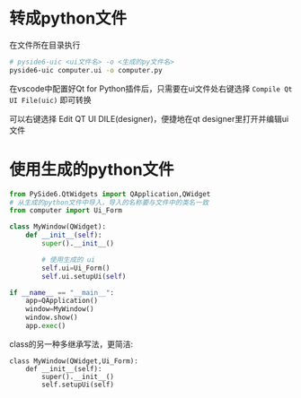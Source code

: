 # 转成python文件
在文件所在目录执行
```bash
# pyside6-uic <ui文件名> -o <生成的py文件名>
pyside6-uic computer.ui -o computer.py
```
在vscode中配置好Qt for Python插件后，只需要在ui文件处右键选择 `Compile Qt UI File(uic)` 即可转换

可以右键选择 Edit QT UI DILE(designer)，便捷地在qt designer里打开并编辑ui文件
# 使用生成的python文件
```python
from PySide6.QtWidgets import QApplication,QWidget
# 从生成的python文件中导入，导入的名称要与文件中的类名一致
from computer import Ui_Form

class MyWindow(QWidget):
    def __init__(self):
        super().__init__()

        # 使用生成的 ui
        self.ui=Ui_Form()
        self.ui.setupUi(self)

if __name__ == "__main__":
    app=QApplication()
    window=MyWindow()
    window.show()
    app.exec()
```
class的另一种多继承写法，更简洁:
```PY
class MyWindow(QWidget,Ui_Form):
    def __init__(self):
        super().__init__()
        self.setupUi(self)
```

